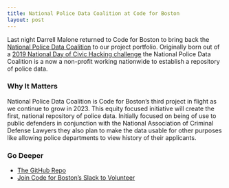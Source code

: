 ```yaml
---
title: National Police Data Coalition at Code for Boston
layout: post
---
```

Last night Darrell Malone returned to Code for Boston to bring back the [National Police Data Coalition](https://www.nationalpolicedata.org/) to our project portfolio. Originally born out of a [2019 National Day of Civic Hacking challenge](https://docs.google.com/document/d/1uvlIs0Ru8NH7mWyzjg93if582O_DWkjcb24i83Dttss/edit#) the National Police Data Coalition is a now a non-profit working nationwide to establish a repository of police data.

### Why It Matters
National Police Data Coalition is Code for Boston’s third project in flight as we continue to grow in 2023. This equity focused initiative will create the first, national repository of police data. Initially focused on being of use to public defenders in conjunction with the National Association of Criminal Defense Lawyers they also plan to make the data usable for other purposes like allowing police departments to view history of their applicants.

### Go Deeper
* [The GitHub Repo](https://github.com/codeforboston/police-data-trust)
* [Join Code for Boston’s Slack to Volunteer](https://communityinviter.com/apps/cfb-public/default-badge)

